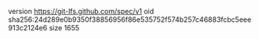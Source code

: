version https://git-lfs.github.com/spec/v1
oid sha256:24d289e0b9350f38856956f86e535752f574b257c46883fcbc5eee913c2124e6
size 1655
